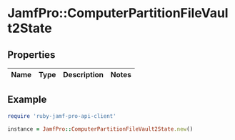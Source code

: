 # JamfPro::ComputerPartitionFileVault2State

## Properties

| Name | Type | Description | Notes |
| ---- | ---- | ----------- | ----- |

## Example

```ruby
require 'ruby-jamf-pro-api-client'

instance = JamfPro::ComputerPartitionFileVault2State.new()
```

